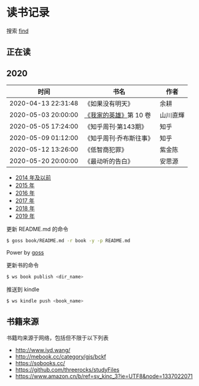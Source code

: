 # 读书记录

搜索 [find](https://github.com/wxnacy/book/find/master)

## 正在读



## 2020


时间 | 书名 | 作者
-----|------|-----
2020-04-13 22:31:48 | 《如果没有明天》 | 余耕
2020-05-03 20:00:00 | [《我家的英雄》](https://volmoe.com/c/53317.htm)第 10 卷 | 山川直輝
2020-05-05 17:24:00 | 《知乎周刊·第143期》 | 知乎
2020-05-09 01:12:00 | 《知乎周刊·乔布斯往事》 | 知乎
2020-05-12 13:26:00 | 《低智商犯罪》 | 紫金陈
2020-05-20 20:00:00 | 《最动听的告白》 | 安思源

- [2014 年及以前](2014.md)
- [2015 年](2015.md)
- [2016 年](2016.md)
- [2017 年](2017.md)
- [2018 年](2018.md)
- [2019 年](2019.md)

更新 README.md 的命令

```bash
$ goss book/README.md -r book -y -p README.md
```

Power by [goss](https://github.com/wxnacy/goss)

更新书的命令

```bash
$ ws book publish <dir_name>
```

推送到 kindle

```bash
$ ws kindle push <book_name>
```

## 书籍来源

书籍均来源于网络，包括但不限于以下列表

- http://www.iyd.wang/
- http://mebook.cc/category/gjs/bckf
- https://sobooks.cc/
- https://github.com/threerocks/studyFiles
- https://www.amazon.cn/b/ref=sv_kinc_3?ie=UTF8&node=1337022071

